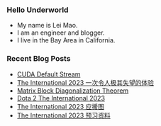 ### Hello Underworld

- My name is Lei Mao.
- I am an engineer and blogger.
- I live in the Bay Area in California.


### Recent Blog Posts

<!-- BLOG-POST-LIST:START -->
- [CUDA Default Stream](https://leimao.github.io/blog/CUDA-Default-Stream/)
- [The International 2023 一次令人极其失望的体验](https://leimao.github.io/essay/Dota2-TI-2023-%E4%B8%80%E6%AC%A1%E4%BB%A4%E4%BA%BA%E6%9E%81%E5%85%B6%E5%A4%B1%E6%9C%9B%E7%9A%84%E4%BD%93%E9%AA%8C/)
- [Matrix Block Diagonalization Theorem](https://leimao.github.io/blog/Matrix-Block-Diagonalization-Theorem/)
- [Dota 2 The International 2023](https://leimao.github.io/life/Dota-2-The-International-2023/)
- [The International 2023 应援图](https://leimao.github.io/essay/Dota2-TI-2023-%E5%BA%94%E6%8F%B4%E5%9B%BE/)
- [The International 2023 预习资料](https://leimao.github.io/essay/Dota2-TI-2023-%E9%A2%84%E4%B9%A0%E8%B5%84%E6%96%99/)
<!-- BLOG-POST-LIST:END -->

